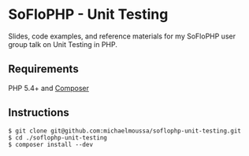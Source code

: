 # SoFloPHP - Unit Testing

Slides, code examples, and reference materials for my SoFloPHP user group talk on Unit Testing in PHP.

## Requirements

PHP 5.4+ and [Composer](https://getcomposer.org/)

## Instructions

```
$ git clone git@github.com:michaelmoussa/soflophp-unit-testing.git
$ cd ./soflophp-unit-testing
$ composer install --dev
